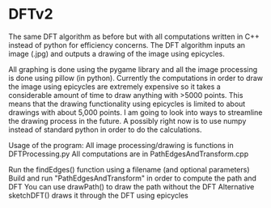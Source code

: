 # DFTv2
The same DFT algorithm as before but with all computations written in C++ instead of python for efficiency concerns.
The DFT algorithm inputs an image (.jpg) and outputs a drawing of the image using epicycles.

All graphing is done using the pygame library and all the image processing is done using pillow (in python).
Currently the computations in order to draw the image using epicycles are extremely expensive so it takes a considerable amount of time to draw anything with >5000 points.
This means that the drawing functionality using epicycles is limited to about drawings with about 5,000 points. 
I am going to look into ways to streamline the drawing process in the future.
A possibly right now is to use numpy instead of standard python in order to do the calculations.

Usage of the program:
  All image processing/drawing is functions in DFTProcessing.py
  All computations are in PathEdgesAndTransform.cpp
  
  Run the findEdges() function using a filename (and optional parameters)
  Build and run "PathEdgesAndTransform" in order to compute the path and DFT
  You can use drawPath() to draw the path without the DFT
  Alternative sketchDFT() draws it through the DFT using epicycles
